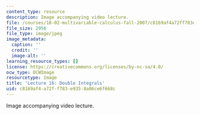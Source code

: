 ```yaml
---
content_type: resource
description: Image accompanying video lecture.
file: /courses/18-02-multivariable-calculus-fall-2007/c8169af4a72ff783e9358a06ce6f668c_16.jpg
file_size: 2956
file_type: image/jpeg
image_metadata:
  caption: ''
  credit: ''
  image-alt: ''
learning_resource_types: []
license: https://creativecommons.org/licenses/by-nc-sa/4.0/
ocw_type: OCWImage
resourcetype: Image
title: 'Lecture 16: Double Integrals'
uid: c8169af4-a72f-f783-e935-8a06ce6f668c
---
```

Image accompanying video lecture.